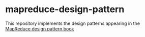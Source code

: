 # mapreduce-design-pattern
This repository implements the design patterns appearing in the <a href="http://shop.oreilly.com/product/0636920025122.do">MapReduce design pattern book</a>
